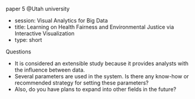 paper 5 @Utah university
- session: Visual Analytics for Big Data
- title: Learning on Health Fairness and Environmental Justice via Interactive Visualization
- type: short


Questions
- It is considered an extensible study because it provides analysts with the influence between data.
- Several parameters are used in the system. Is there any know-how or recommended strategy for setting these parameters?
- Also, do you have plans to expand into other fields in the future?
